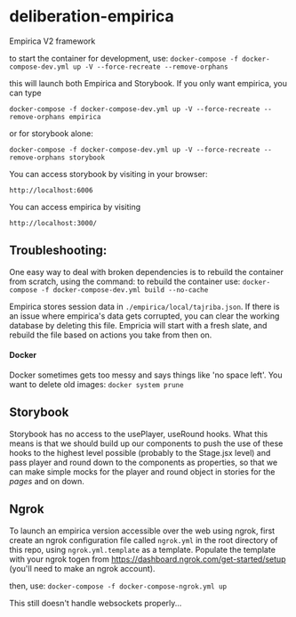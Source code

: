 # deliberation-empirica
Empirica V2 framework

to start the container for development, use:
`docker-compose -f docker-compose-dev.yml up -V --force-recreate --remove-orphans`

this will launch both Empirica and Storybook. If you only want empirica, you can type

`docker-compose -f docker-compose-dev.yml up -V --force-recreate --remove-orphans empirica`

or for storybook alone:

`docker-compose -f docker-compose-dev.yml up -V --force-recreate --remove-orphans storybook`

You can access storybook by visiting in your browser:
```
http://localhost:6006
```


You can access empirica by visiting
```
http://localhost:3000/
```


## Troubleshooting:
One easy way to deal with broken dependencies is to rebuild the container from scratch, using the command:
to rebuild the container use:
`docker-compose -f docker-compose-dev.yml build --no-cache`



Empirica stores session data in `./empirica/local/tajriba.json`.
If there is an issue where empirica's data gets corrupted, you can clear the working database
by deleting this file. Empricia will start with a fresh slate, and rebuild the file based on
actions you take from then on.

#### Docker
Docker sometimes gets too messy and says things like 'no space left'. You want to delete old images:
`docker system prune`


## Storybook
Storybook has no access to the usePlayer, useRound hooks. What this means is that we should build up our components to push the use of these hooks to the highest level possible (probably to the Stage.jsx level) and pass player and round down to the components as properties, so that we can make simple mocks for the player and round object in stories for the *pages* and on down.


## Ngrok
To launch an empirica version accessible over the web using ngrok, 
first create an ngrok configuration file called `ngrok.yml` in the
root directory of this repo, using `ngrok.yml.template` as a template.  Populate the template with your ngrok togen from 
https://dashboard.ngrok.com/get-started/setup 
(you'll need to make an ngrok account). 

then, use:
`docker-compose -f docker-compose-ngrok.yml up`

This still doesn't handle websockets properly...